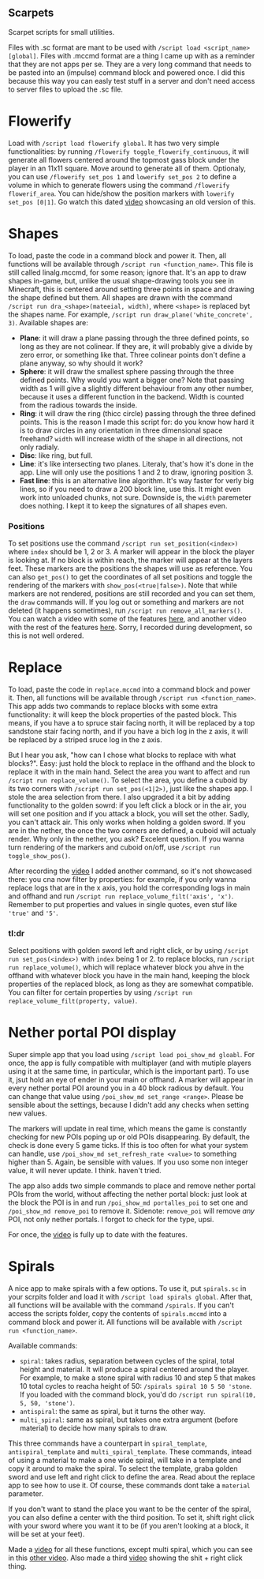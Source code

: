 ## Scarpets
Scarpet scripts for small utilities.

Files with .sc format are mant to be used with `/script load <script_name> [global]`. Files with .mccmd format are a thing I came up with as a reminder that they are not apps per se. They are a very long command that needs to be pasted into an (impulse) command block and powered once. I did this because this way you can easly test stuff in a server and don't need access to server files to upload the .sc file.

# Flowerify
Load with `/script load flowerify global`. It has two very simple functionalities: by running `/flowerify toggle_flowerify_continuous`, it will generate all flowers centered around the topmost gass block under the player in an 11x11 square. Move around to generate all of them. Optionaly, you can use `/flowerify set_pos 1` and `lowerify set_pos 2` to define a volume in which to generate flowers using the command `/flowerify flowerif_area`. You can hide/show the position markers with `lowerify set_pos [0|1]`. Go watch this dated [video](https://www.youtube.com/watch?v=1T9oyzhIn1k) showcasing an old version of this.

# Shapes
To load, paste the code in a command block and power it. Then, all functions will be available through `/script run <function_name>`. This file is still called linalg.mccmd, for some reason; ignore that. It's an app to draw shapes in-game, but, unlike the usual shape-drawing tools you see in Minecraft, this is centered around setting three points in space and drawing the shape defined but them. All shapes are drawn with the command `/script run dra_<shape>(mateeial, width)`, where `<shape>` is replaced byt the shapes name. For example, `/script run draw_plane('white_concrete', 3)`. Available shapes are:
* **Plane**: it will draw a plane passing through the three defined points, so long as they are not colinear. If they are, it will probably give a divide by zero error, or something like that. Three colinear points don't define a plane anyway, so why should it work?
* **Sphere**: it will draw the smallest sphere passing through the three defined points. Why would you want a bigger one? Note that passing width as 1 will give a slightly different behaviour from any other number, because it uses a different function in the backend. Width is counted from the radious towards the inside.
* **Ring**: it will draw the ring (thicc circle) passing through the three defined points. This is the reason I made this script for: do you know how hard it is to draw circles in any orientation in three dimensional space freehand? `width` will increase width of the shape in all directions, not only radialy.
* **Disc**: like ring, but full.
* **Line**: it's like intersecting two planes. Literaly, that's how it's done in the app. Line will only use the positions 1 and 2 to draw, ignoring position 3.
* **Fast line**: this is an alternative line algorithm. It's way faster for verly big lines, so if you need to draw a 200 block line, use this. It might even work into unloaded chunks, not sure. Downside is, the `width` paremeter does nothing. I kept it to keep the signatures of all shapes even.
### Positions
To set positions use the command `/script run set_position(<index>)` where `index` should be 1, 2 or 3. A marker will appear in the block the player is looking at. If no block is within reach, the marker will appear at the layers feet. These markers are the positions the shapes will use as reference. You can also `get_pos()` to get the coordinates of all set positions and toggle the rendering of the markers with `show_pos(<true|false>)`. Note that while markers are not rendered, positions are still recorded and you can set them, the `draw` commands will. If you log out or something and markers are not deleted (it happens sometimes), run `/script run remove_all_markers()`.
You can watch a video with some of the features [here](https://www.youtube.com/watch?v=F0MCtPvy46Q&t=3s), and another video with the rest of the features [here](https://www.youtube.com/watch?v=PMY4L_zKggc&t=12s). Sorry, I recorded during development, so this is not well ordered.

# Replace
To load, paste the code in `replace.mccmd` into a command block and power it. Then, all functions will be available through `/script run <function_name>`. This app adds two commands to replace blocks with some extra functionality: it will keep the block properties of the pasted block. This means, if you have a to spruce stair facing north, it will be replaced by a top sandstone stair facing north, and if you have a bich log in the z axis, it will be replaced by a striped sruce log in the z axis. 

But I hear you ask, "how can I chose what blocks to replace with what blocks?". Easy: just hold the block to replace in the offhand and the block to replace it with in the main hand. Select the area you want to affect and run `/script run replace_volume()`. To select the area, you define a cuboid by its two corners with `/script run set_pos(<1|2>)`, just like the shapes app. I stole the area selection from there. I also upgraded it a bit by adding functionality to the golden sowrd: if you left click a block or in the air, you will set one position and if you attack a block, you will set the other. Sadly, you can't attack air. This only works when holding a golden sword. If you are in the nether, the once the two corners are defined, a cuboid will actualy render. Why only in the nether, you ask? Excelent question. If you wanna turn rendering of the markers and cuboid on/off, use `/script run toggle_show_pos()`.

After recording the [video](https://www.youtube.com/watch?v=_iWv2vvnj8o) I added another command, so it's not showcased there: you cna now filter by properties: for example, if you only wanna replace logs that are in the x axis, you hold the corresponding logs in main and offhand and run `/script run replace_volume_filt('axis', 'x')`. Remember to put properties and values in single quotes, even stuf like `'true'` and `'5'`.

### tl:dr
Select positions with golden sword left and right click, or by using `/script run set_pos(<index>)` with `index` being 1 or 2. to replace blocks, run `/script run replace_volume()`, which will replace whatever block you ahve in the offhand with whatever block you have in the main hand, keeping the block properties of the replaced block, as long as they are somewhat compatible. You can filter for certain properties by using  `/script run replace_volume_filt(property, value)`.

# Nether portal POI display
Super simple app that you load using `/script load poi_show_md gloabl`. For once, the app is fully compatible with multiplayer (and with mutiple players using it at the same time, in particular, which is the important part). To use it, jsut hold an eye of ender in your main or offhand. A marker will appear in every nether portal POI around you in a 40 block radious by default. You can change that value using `/poi_show_md set_range <range>`. Please be sensible about the settings, because I didn't add any checks when setting new values.

The markers will update in real time, which means the game is constantly checking for new POIs poping up or old POIs disappearing. By default, the check is done every 5 game ticks. If this is too often for what your system can handle, use `/poi_show_md set_refresh_rate <value>` to something higher than 5. Again, be sensible with values. If you uso some non integer value, it will never update. I think. haven't tried.

The app also adds two simple commands to place and remove nether portal POIs from the world, without affecting the nether portal block: just look at the block the POI is in and run `/poi_show_md portalles_poi` to set one and `/poi_show_md remove_poi` to remove it. Sidenote: `remove_poi` will remove _any_ POI, not only nether portals. I forgot to check for the type, upsi.

For once, the [video](https://www.youtube.com/watch?v=Q6GULuQjgxQ&t=1s) is fully up to date with the features.

# Spirals
A nice app to make spirals with a few options. To use it, put `spirals.sc` in your scrpits folder and load it with `/script load spirals global`. After that, all functions will be available with the command `/spirals`. If you can't access the scripts folder, copy the contents of `spirals.mccmd` into a command block and power it. All functions will be available with `/script run <function_name>`.

Available commands:
* `spiral`: takes radius, separation between cycles of the spiral, total height and material. It will produce a spiral centered around the player. For example, to make a stone spiral with radius 10 and step 5 that makes 10 total cycles to reacha  height of 50: `/spirals spiral 10 5 50 'stone`. If you loaded with the command block, you'd do `/script run spiral(10, 5, 50, 'stone')`.
* `antispiral`: the same as spiral, but it turns the other way.
* `multi_spiral`: same as spiral, but takes one extra argument (before material) to decide how many spirals to draw.

This three commands have a counterpart in `spiral_template`, `antispiral_template` and `multi_spiral_template`. These commands, intead of using a material to make a one wide spiral, will take in a template and copy it around to make the spiral. To select the template, graba golden sword and use left and right click to define the area. Read about the replace app to see how to use it. Of course, these commands dont take a `material` parameter.

If you don't want to stand the place you want to be the center of the spiral, you can also define a center with the third position. To set it, shift right click with your sword where you want it to be (if you aren't looking at a block, it will be set at your feet).

Made a [video](https://youtu.be/WL9Pl3eaFaU) for all these functions, except multi spiral, which you can see in this [other video](https://youtu.be/sMGKnUiST6E). Also made a third [video](https://youtu.be/o8xU7nN55jI) showing the shit + right click thing.
